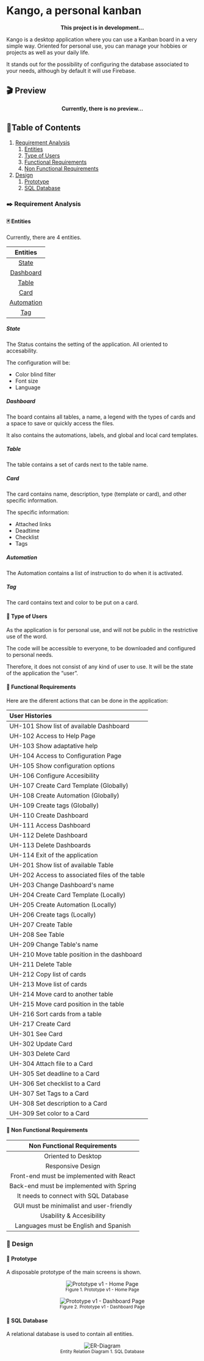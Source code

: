 # Kango, a personal kanban

<p align="center">
<strong>This project is in development...</strong>
</p>

Kango is a desktop application where you can use a Kanban board in a very simple way. Oriented for personal use, you can manage your hobbies or projects as well as your daily life.  

It stands out for the possibility of configuring the database associated to your needs, although by default it will use Firebase.

## :clapper: Preview

<p align="center">
<strong>Currently, there is no preview...</strong>
</p>

## :scroll:Table of Contents

1. [Requirement Analysis](#black_nib-requirement-analysis)
    1. [Entities](#black_joker-entities)
    1. [Type of Users](#busts_in_silhouette-type-of-users)
    1. [Functional Requirements](#wrench-functional-requirements)
    1. [Non Functional Requirements](#electric_plug-non-functional-requirements)
1. [Design](#straight_ruler-design)
    1. [Prototype](#airplane-navigation)
    1. [SQL Database](#dvd-sql-database)

### :black_nib: Requirement Analysis

#### :black_joker: Entities

Currently, there are 4 entities.

| Entities |
| :-: |
| [State](#state) |
| [Dashboard](#dashboard) |
| [Table](#table) |
| [Card](#card) |
| [Automation](#automation) |
| [Tag](#tag) |

##### State

The Status contains the setting of the application. All oriented to accesability.

The configuration will be:
- Color blind filter
- Font size
- Language

##### Dashboard

The board contains all tables, a name, a legend with the types of cards and a space to save or quickly access the files.

It also contains the automations, labels, and global and local card templates.

##### Table

The table contains a set of cards next to the table name.

##### Card

The card contains name, description, type (template or card), and other specific information.

The specific information:
- Attached links
- Deadtime
- Checklist
- Tags

##### Automation

The Automation contains a list of instruction to do when it is activated.

##### Tag

The card contains text and color to be put on a card.


#### :busts_in_silhouette: Type of Users

As the application is for personal use, and will not be public in the restrictive use of the word.

The code will be accessible to everyone, to be downloaded and configured to personal needs.

Therefore, it does not consist of any kind of user to use. It will be the state of the application the “user”.

#### :wrench: Functional Requirements

Here are the diferent actions that can be done in the application:

| User Histories | 
| :-- |
| UH-101 Show list of available Dashboard |
| UH-102 Access to Help Page |
| UH-103 Show adaptative help |
| UH-104 Access to Configuration Page |
| UH-105 Show configuration options |
| UH-106 Configure Accesibility |
| UH-107 Create Card Template (Globally) |
| UH-108 Create Automation (Globally) |
| UH-109 Create tags (Globally) |
| UH-110 Create Dashboard |
| UH-111 Access Dashboard |
| UH-112 Delete Dashboard |
| UH-113 Delete Dashboards |
| UH-114 Exit of the application |
| UH-201 Show list of available Table | 
| UH-202 Access to associated files of the table |
| UH-203 Change Dashboard's name |
| UH-204 Create Card Template (Locally) |
| UH-205 Create Automation (Locally) |
| UH-206 Create tags (Locally) |
| UH-207 Create Table |
| UH-208 See Table |
| UH-209 Change Table's name |
| UH-210 Move table position in the dashboard |
| UH-211 Delete Table |
| UH-212 Copy list of cards |
| UH-213 Move list of cards |
| UH-214 Move card to another table |
| UH-215 Move card position in the table |
| UH-216 Sort cards from a table |
| UH-217 Create Card |
| UH-301 See Card |
| UH-302 Update Card |
| UH-303 Delete Card |
| UH-304 Attach file to a Card |
| UH-305 Set deadline to a Card|
| UH-306 Set checklist to a Card |
| UH-307 Set Tags to a Card |
| UH-308 Set description to a Card |
| UH-309 Set color to a Card |

#### :electric_plug: Non Functional Requirements

| Non Functional Requirements |
| :-: |
| Oriented to Desktop |
| Responsive Design |
| Front-end must be implemented with React |
| Back-end must be implemented with Spring |
| It needs to connect with SQL Database |
| GUI must be minimalist and user-friendly |
| Usability & Accesibility |
| Languages must be English and Spanish  |

### :straight_ruler: Design

#### :bookmark_tabs: Prototype

A disposable prototype of the main screens is shown.

<p align="center">
  <img src="/docs/prototype/v1/Home_Page.png" alt="Prototype v1 - Home Page">
  <br>
  <small>Figure 1. Prototype v1 - Home Page</small>
</p>

<p align="center">
  <img src="/docs/prototype/v1/Dashboard_Page.png" alt="Prototype v1 - Dashboard Page">
  <br>
  <small>Figure 2. Prototype v1 - Dashboard Page</small>
</p>

#### :dvd: SQL Database

A relational database is used to contain all entities.

<p align="center">
  <img src="/docs/diagrams/ER_Model.svg" alt="ER-Diagram">
  <br>
  <small>Entity Relation Diagram 1. SQL Database</small>
</p>